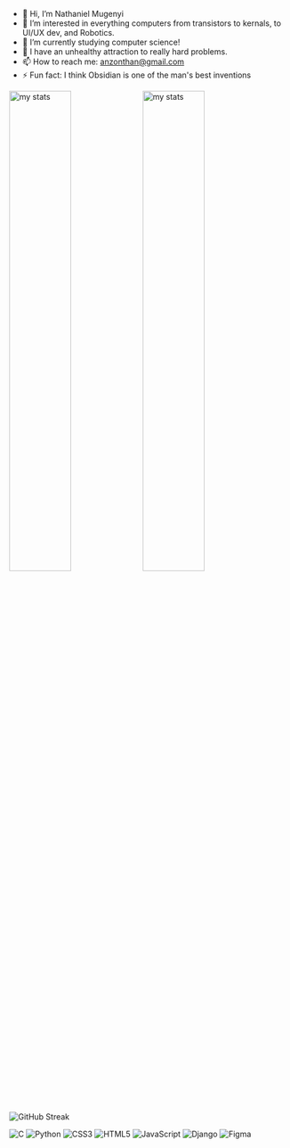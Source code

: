 - 👋 Hi, I’m Nathaniel Mugenyi
- 👀 I’m interested in everything computers from transistors to kernals, to UI/UX dev, and Robotics.
- 🌱 I’m currently studying computer science!
- 🧠 I have an unhealthy attraction to really hard problems.
- 📫 How to reach me: anzonthan@gmail.com
- ⚡ Fun fact: I think Obsidian is one of the man's best inventions 

<img  alt="my stats" align = "left" width = "47%" src ="https://github-readme-stats.vercel.app/api?username=anzonathan&bg_color=ffffff00&text_color=ffffff"/> 
<!---[![Abangira's GitHub stats](https://github-readme-stats.vercel.app/api?username=anzonathan&show_icons=true)](https://github.com/nimmusiima/github-readme-stats)--->

<img  alt="my stats" align = "left" width = "47%" src ="https://github-readme-stats.vercel.app/api/top-langs/?username=anzonathan&layout=compact&bg_color=ffffff00&text_color=ffffff"/> 

<!---![](https://github-readme-stats.vercel.app/api?username=nimmusiima&theme=dark&hide_border=true&include_all_commits=false&count_private=false)<br/>
--->

</br>![GitHub Streak](https://streak-stats.demolab.com?user=anzonathan&theme=transparent)<br/>

![C](https://img.shields.io/badge/c-%2300599C.svg?style=for-the-badge&logo=c&logoColor=white) ![Python](https://img.shields.io/badge/python-3670A0?style=for-the-badge&logo=python&logoColor=ffdd54) ![CSS3](https://img.shields.io/badge/css3-%231572B6.svg?style=for-the-badge&logo=css3&logoColor=white) ![HTML5](https://img.shields.io/badge/html5-%23E34F26.svg?style=for-the-badge&logo=html5&logoColor=white) ![JavaScript](https://img.shields.io/badge/javascript-%23323330.svg?style=for-the-badge&logo=javascript&logoColor=%23F7DF1E) ![Django](https://img.shields.io/badge/django-%23092E20.svg?style=for-the-badge&logo=django&logoColor=white) ![Figma](https://img.shields.io/badge/Figma-F24E1E?style=for-the-badge&logo=figma&logoColor=white)



<!---[![Top Langs](https://github-readme-stats.vercel.app/api/top-langs/?username=nimmusiima&layout=compact)](https://github.com/nimmusiima/github-readme-stats)
--->

<!---
nimmusiima/nimmusiima is a ✨ special ✨ repository because its `README.md` (this file) appears on your GitHub profile.
You can click the Preview link to take a look at your changes.
--->
